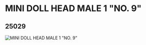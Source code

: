# MINI DOLL HEAD MALE 1 "NO. 9"
## 25029
![MINI DOLL HEAD MALE 1 "NO. 9"](https://lc-www-live-s.legocdn.com/media/bricks/5/2/6136659.jpg)